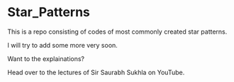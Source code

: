 # Star_Patterns
This is a repo consisting of codes of most commonly created star patterns.

I will try to add some more very soon.

Want to the explainations?

Head over to the lectures of Sir Saurabh Sukhla on YouTube.


